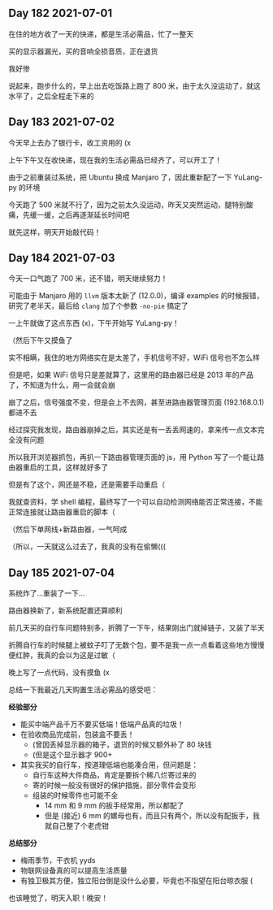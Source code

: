 ## Day 182 2021-07-01

在住的地方收了一天的快递，都是生活必需品，忙了一整天

买的显示器漏光，买的音响全损音质，正在退货

我好惨

说起来，跑步什么的，早上出去吃饭路上跑了 800 米，由于太久没运动了，就这水平了，之后全程走下来的

## Day 183 2021-07-02

今天早上去办了银行卡，收工资用的 (x

上午下午又在收快递，现在我的生活必需品已经齐了，可以开工了！

由于之前重装过系统，把 Ubuntu 换成 Manjaro 了，因此重新配了一下 YuLang-py 的环境

今天跑了 500 米就不行了，因为之前太久没运动，昨天又突然运动，腿特别酸痛，先缓一缓，之后再逐渐延长时间吧

就先这样，明天开始敲代码！

## Day 184 2021-07-03

今天一口气跑了 700 米，还不错，明天继续努力！

可能由于 Manjaro 用的 `llvm` 版本太新了 (12.0.0)，编译 examples 的时候报错，研究了老半天，最后给 `clang` 加了个参数 `-no-pie` 搞定了

一上午就做了这点东西 (x)，下午开始写 YuLang-py！

（然后下午又摸鱼了

实不相瞒，我住的地方网络实在是太差了，手机信号不好，WiFi 信号也不怎么样

但是吧，如果 WiFi 信号只是差就算了，这里用的路由器已经是 2013 年的产品了，不知道为什么，用一会就会崩

崩了之后，信号强度不变，但是会上不去网，甚至进路由器管理页面 (192.168.0.1) 都进不去

经过探究我发现，路由器崩掉之后，其实还是有一丢丢网速的，拿来传一点文本完全没有问题

所以我开浏览器抓包，再扒一下路由器管理页面的 js，用 Python 写了一个能让路由器重启的工具，这样就好多了

但是有了这个，网还是不稳，还是需要手动重启（

我就查资料，学 shell 编程，最终写了一个可以自动检测网络能否正常连接，不能正常连接就让路由器重启的脚本（

（然后下单网线+新路由器，一气呵成

（所以，一天就这么过去了，我真的没有在偷懒(((

## Day 185 2021-07-04

系统炸了...重装了一下...

路由器换新了，新系统配置还算顺利

前几天买的自行车问题特别多，折腾了一下午，结果刚出门就掉链子，又装了半天

折腾自行车的时候腿上被蚊子叮了无数个包，要不是我一点一点看着这些地方慢慢便红肿，我真的会以为这是过敏（

晚上写了一点代码，没有摸鱼 (x

总结一下我最近几天购置生活必需品的感受吧：

**经验部分**

- 能买中端产品千万不要买低端！低端产品真的垃圾！
- 在验收商品完成前，包装盒不要丢！
  - (曾因丢掉显示器的箱子，退货的时候又额外补了 80 块钱
  - (但是这个显示器才 900+
- 其实我买的自行车，按道理低端也能凑合用，但问题是：
  - 自行车这种大件商品，肯定是要拆个稀八烂寄过来的
  - 寄的时候一般没有很好的保护措施，部分零件会变形
  - 组装的时候零件也可能不全
    - 14 mm 和 9 mm 的扳手经常用，所以都配了
	- 但是 (接近) 6 mm 的螺母也有，而且只有两个，所以没有配扳手，我就自己整了个老虎钳

**总结部分**

- 梅雨季节，干衣机 yyds
- 物联网设备真的可以提高生活质量
- 有独卫极其方便，独立阳台倒是没什么必要，毕竟也不指望在阳台晾衣服 (

也该睡觉了，明天入职！晚安！


